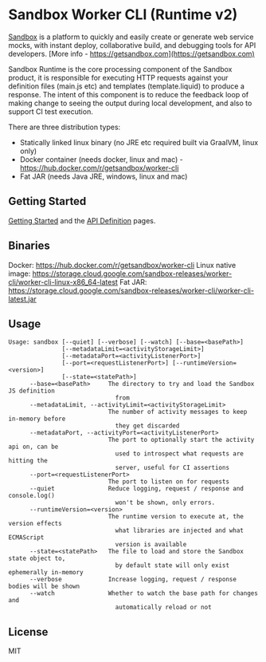 # Sandbox Worker CLI (Runtime v2)

[Sandbox](https://getsandbox.com) is a platform to quickly and easily create or generate web service mocks, with instant deploy, collaborative build, and debugging tools for API developers. [More info - https://getsandbox.com](https://getsandbox.com)

Sandbox Runtime is the core processing component of the Sandbox product, it is responsible for executing HTTP requests against your definition files (main.js etc) and templates (template.liquid) to produce a response. 
The intent of this component is to reduce the feedback loop of making change to seeing the output during local development, and also to support CI test execution. 

There are three distribution types:
- Statically linked linux binary (no JRE etc required built via GraalVM, linux only)
- Docker container (needs docker, linux and mac) - https://hub.docker.com/r/getsandbox/worker-cli
- Fat JAR (needs Java JRE, windows, linux and mac) 

## Getting Started

[Getting Started](https://getsandbox.com/docs/getting-started) and the [API Definition](https://getsandbox.com/docs/sandbox-api) pages.

## Binaries

Docker: https://hub.docker.com/r/getsandbox/worker-cli
Linux native image: https://storage.cloud.google.com/sandbox-releases/worker-cli/worker-cli-linux-x86_64-latest
Fat JAR: https://storage.cloud.google.com/sandbox-releases/worker-cli/worker-cli-latest.jar


## Usage

```
Usage: sandbox [--quiet] [--verbose] [--watch] [--base=<basePath>]
               [--metadataLimit=<activityStorageLimit>]
               [--metadataPort=<activityListenerPort>]
               [--port=<requestListenerPort>] [--runtimeVersion=<version>]
               [--state=<statePath>]
      --base=<basePath>     The directory to try and load the Sandbox JS definition
                              from
      --metadataLimit, --activityLimit=<activityStorageLimit>
                            The number of activity messages to keep in-memory before
                              they get discarded
      --metadataPort, --activityPort=<activityListenerPort>
                            The port to optionally start the activity api on, can be
                              used to introspect what requests are hitting the
                              server, useful for CI assertions
      --port=<requestListenerPort>
                            The port to listen on for requests
      --quiet               Reduce logging, request / response and console.log()
                              won't be shown, only errors.
      --runtimeVersion=<version>
                            The runtime version to execute at, the version effects
                              what libraries are injected and what ECMAScript
                              version is available
      --state=<statePath>   The file to load and store the Sandbox state object to,
                              by default state will only exist ephemerally in-memory
      --verbose             Increase logging, request / response bodies will be shown
      --watch               Whether to watch the base path for changes and
                              automatically reload or not
```

## License

MIT
